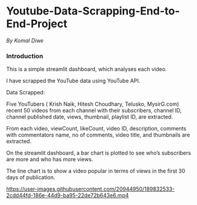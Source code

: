 # Youtube-Data-Scrapping-End-to-End-Project

*By Komal Diwe*
<h3> Introduction </h3>

This is a simple streamlit dashboard, which analyses each video.

I have scrapped the YouTube data using YouTube API.

Data Scrapped:

Five YouTubers ( Krish Naik, Hitesh Choudhary, Telusko, MysirG.com) recent 50 videos from each channel with their subscribers, channel ID, channel published date, views, thumbnail, playlist ID, are extracted.

From each video, viewCount, likeCount, video ID, description, comments with commentators name, no of comments, video title, and thumbnails are extracted.

On the streamlit dashboard, a bar chart is plotted to see who’s subscribers are more and who has more views.

The line chart is to show a video popular in terms of views in the first 30 days of publication.

https://user-images.githubusercontent.com/20944950/189832533-2cdd44fd-186e-44d9-ba95-22de72b643e6.mp4

